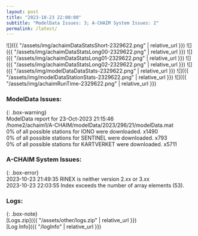 ```yaml
---
layout: post
title: "2023-10-23 22:00:00"
subtitle: "ModelData Issues: 3; A-CHAIM System Issues: 2"
permalink: /latest/
---
```


![]({{ "/assets/img/achaimDataStatsShort-2329622.png" | relative_url }})
![]({{ "/assets/img/achaimDataStatsLong00-2329622.png" | relative_url }})
![]({{ "/assets/img/achaimDataStatsLong01-2329622.png" | relative_url }})
![]({{ "/assets/img/achaimDataStatsLong02-2329622.png" | relative_url }})
![]({{ "/assets/img/modelDataDataStats-2329622.png" | relative_url }})
![]({{ "/assets/img/modelDataStationStats-2329622.png" | relative_url }})
![]({{ "/assets/img/achaimRunTime-2329622.png" | relative_url }})


### ModelData Issues:  
  
{: .box-warning}  
 ModelData report for 23-Oct-2023 21:15:46   
 /home2/achaim1/A-CHAIM/modelData/2023/296/21/modelData.mat   
 0% of all possible stations for IONO were downloaded. x1490   
 0% of all possible stations for SENTINEL were downloaded. x793   
 0% of all possible stations for KARTVERKET were downloaded. x5711   
  
### A-CHAIM System Issues:  
  
{: .box-error}  
2023-10-23 21:49:35 RINEX is neither version 2.xx or 3.xx  
2023-10-23 22:03:55 Index exceeds the number of array elements (53).  

### Logs:  
  
{: .box-note}  
[Logs.zip]({{ "/assets/other/logs.zip" | relative_url }})  
[Log Info]({{ "/logInfo" | relative_url }})  
